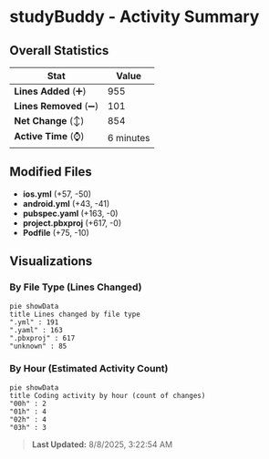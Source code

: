 # studyBuddy - Activity Summary 

## Overall Statistics

| Stat                   | Value                                                             |
| ---------------------- | ----------------------------------------------------------------- |
| **Lines Added** (➕)   | 955                                          |
| **Lines Removed** (➖) | 101                                        |
| **Net Change** (↕)    | 854                |
| **Active Time** (⌚)   | 6 minutes |


## Modified Files
- **ios.yml** (+57, -50)
- **android.yml** (+43, -41)
- **pubspec.yaml** (+163, -0)
- **project.pbxproj** (+617, -0)
- **Podfile** (+75, -10)

## Visualizations

### By File Type (Lines Changed)

```mermaid
pie showData
title Lines changed by file type
".yml" : 191
".yaml" : 163
".pbxproj" : 617
"unknown" : 85
```

### By Hour (Estimated Activity Count)

```mermaid
pie showData
title Coding activity by hour (count of changes)
"00h" : 2
"01h" : 4
"02h" : 4
"03h" : 3
```


> **Last Updated:** 8/8/2025, 3:22:54 AM